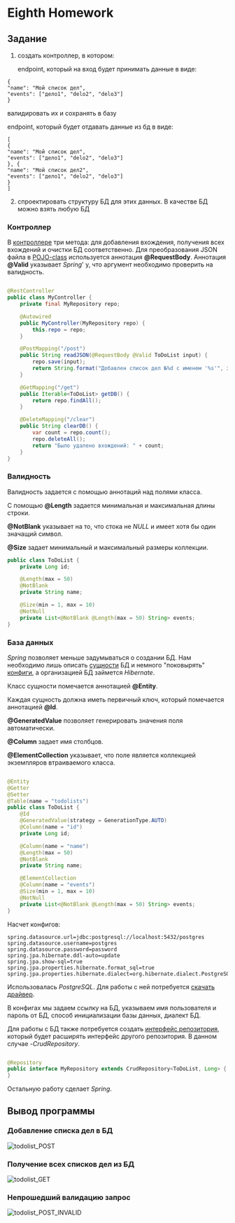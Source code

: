 # Eighth Homework

## Задание

1) создать контроллер, в котором:

   endpoint, который на вход будет принимать данные в виде:

```text
{
"name": "Мой список дел",
"events": ["дело1", "delo2", "delo3"]
} 
```

валидировать их и сохранять в базу

endpoint, который будет отдавать данные из бд в виде:

```text
[
{
"name": "Мой список дел",
"events": ["дело1", "delo2", "delo3"]
}, {
"name": "Мой список дел2",
"events": ["дело1", "delo2", "delo3"]
}
]
```

2) спроектировать структуру БД для этих данных. В качестве БД можно взять любую БД

### Контроллер

В [контроллере](https://github.com/InSkipper/Java_HomeWorks/blob/SeventhHomework/src/main/java/com/example/seventhhomework/controllers/MyController.java) три метода: для добавления вхождения, получения всех вхождений и очистки БД соответственно. Для
преобразования JSON файла в [POJO-class](https://github.com/InSkipper/Java_HomeWorks/blob/SeventhHomework/src/main/java/com/example/seventhhomework/dto/ToDoList.java) используется аннотация **@RequestBody**. Аннотация **@Valid** указывает _Spring_'
у, что аргумент необходимо проверить на валидность.

```java

@RestController
public class MyController {
    private final MyRepository repo;

    @Autowired
    public MyController(MyRepository repo) {
        this.repo = repo;
    }

    @PostMapping("/post")
    public String readJSON(@RequestBody @Valid ToDoList input) {
        repo.save(input);
        return String.format("Добавлен список дел №%d c именем '%s'", input.getId(), input.getName());
    }

    @GetMapping("/get")
    public Iterable<ToDoList> getDB() {
        return repo.findAll();
    }

    @DeleteMapping("/clear")
    public String clearDB() {
        var count = repo.count();
        repo.deleteAll();
        return "Было удалено вхождений: " + count;
    }
}
```

### Валидность

Валидность задается с помощью аннотаций над полями класса.

С помощью **@Length** задается минимальная и максимальная длины строки.

**@NotBlank** указывает на то, что стока не _NULL_ и имеет хотя бы один значащий символ.

**@Size** задает минимальный и максимальный размеры коллекции.

```java
public class ToDoList {
    private Long id;

    @Length(max = 50)
    @NotBlank
    private String name;

    @Size(min = 1, max = 10)
    @NotNull
    private List<@NotBlank @Length(max = 50) String> events;
}
```

### База данных

_Spring_ позволяет меньше задумываться о создании БД. Нам необходимо лишь описать [сущности](https://github.com/InSkipper/Java_HomeWorks/blob/SeventhHomework/src/main/java/com/example/seventhhomework/dto/ToDoList.java) БД и немного "поковырять"
[конфиги](https://github.com/InSkipper/Java_HomeWorks/blob/SeventhHomework/src/main/resources/application.properties), а организацией БД займется _Hibernate_.

Класс сущности помечается аннотацией **@Entity**.

Каждая сущность должна иметь первичный ключ, который помечается аннотацией **@Id**.

**@GeneratedValue** позволяет генерировать значения поля автоматически.

**@Column** задает имя столбцов.

**@ElementCollection** указывает, что поле является коллекцией экземпляров втраиваемого класса.

```java

@Entity
@Getter
@Setter
@Table(name = "todolists")
public class ToDoList {
    @Id
    @GeneratedValue(strategy = GenerationType.AUTO)
    @Column(name = "id")
    private Long id;

    @Column(name = "name")
    @Length(max = 50)
    @NotBlank
    private String name;

    @ElementCollection
    @Column(name = "events")
    @Size(min = 1, max = 10)
    @NotNull
    private List<@NotBlank @Length(max = 50) String> events;
}
```

Насчет конфигов:

```properties
spring.datasource.url=jdbc:postgresql://localhost:5432/postgres
spring.datasource.username=postgres
spring.datasource.password=password
spring.jpa.hibernate.ddl-auto=update
spring.jpa.show-sql=true
spring.jpa.properties.hibernate.format_sql=true
spring.jpa.properties.hibernate.dialect=org.hibernate.dialect.PostgreSQL81Dialect
```

Использовалась _PostgreSQL_. Для работы с ней потребуется [скачать драйвер](https://www.enterprisedb.com/downloads/postgres-postgresql-downloads).

В конфигах мы задаем ссылку на БД, указываем имя пользователя и пароль от БД, способ инициализации базы данных, диалект
БД.

Для работы с БД также потребуется создать [интерфейс репозитория](https://github.com/InSkipper/Java_HomeWorks/blob/SeventhHomework/src/main/java/com/example/seventhhomework/repositories/MyRepository.java), который будет расширять интерфейс другого репозитория.
В данном случае -_CrudRepository_.

```java

@Repository
public interface MyRepository extends CrudRepository<ToDoList, Long> {
}
```

Остальную работу сделает _Spring_.

## Вывод программы

### Добавление списка дел в БД

![todolist_POST](https://user-images.githubusercontent.com/76143861/168149692-64d82291-7180-4605-965a-9ba19fb0a27f.png)


### Получение всех списков дел из БД

![todolist_GET](https://user-images.githubusercontent.com/76143861/168149744-47fb976e-557a-4df5-8d64-a14677d1bd1f.png)


### Непрошедший валидацию запрос

![todolist_POST_INVALID](https://user-images.githubusercontent.com/76143861/168149772-003514f5-eeb0-4536-b098-e67771562aa6.png)

